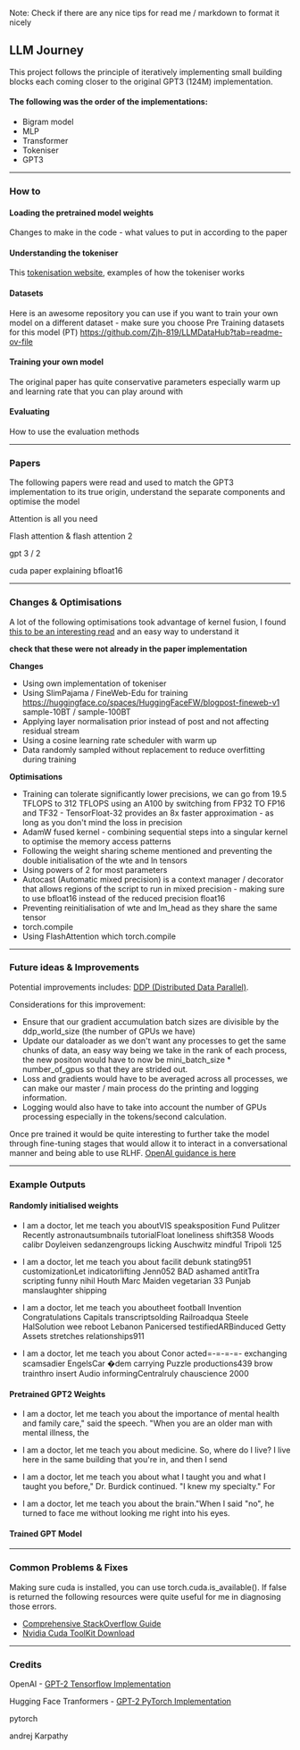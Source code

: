 Note: Check if there are any nice tips for read me / markdown to format it nicely

## LLM Journey

This project follows the principle of iteratively implementing small building blocks each coming closer to the original GPT3 (124M) implementation.

#### The following was the order of the implementations:
- Bigram model
- MLP
- Transformer
- Tokeniser
- GPT3

<hr>

### How to

#### Loading the pretrained model weights

Changes to make in the code - what values to put in according to the paper

#### Understanding the tokeniser

This [tokenisation website](https://tiktokenizer.vercel.app), examples of how the tokeniser works

#### Datasets

Here is an awesome repository you can use if you want to train your own model on a different dataset - make sure you choose Pre Training datasets for this model (PT) https://github.com/Zjh-819/LLMDataHub?tab=readme-ov-file

#### Training your own model

The original paper has quite conservative parameters especially warm up and learning rate that you can play around with

#### Evaluating

How to use the evaluation methods

<hr>

### Papers

The following papers were read and used to match the GPT3 implementation to its true origin, understand the separate components and optimise the model

Attention is all you need

Flash attention & flash attention 2

gpt 3 / 2

cuda paper explaining bfloat16

<hr>

### Changes & Optimisations

A lot of the following optimisations took advantage of kernel fusion, I found [this to be an interesting read](https://stackoverflow.com/questions/53305830/cuda-how-does-kernel-fusion-improve-performance-on-memory-bound-applications-on) and an easy way to understand it

**check that these were not already in the paper implementation**

**Changes**
- Using own implementation of tokeniser
- Using SlimPajama / FineWeb-Edu for training https://huggingface.co/spaces/HuggingFaceFW/blogpost-fineweb-v1 sample-10BT / sample-100BT
- Applying layer normalisation prior instead of post and not affecting residual stream
- Using a cosine learning rate scheduler with warm up
- Data randomly sampled without replacement to reduce overfitting during training

**Optimisations**
- Training can tolerate significantly lower precisions, we can go from 19.5 TFLOPS to 312 TFLOPS using an A100 by switching from FP32 TO FP16 and TF32 - TensorFloat-32 provides an 8x faster approximation - as long as you don't mind the loss in precision
- AdamW fused kernel - combining sequential steps into a singular kernel to optimise the memory access patterns
- Following the weight sharing scheme mentioned and preventing the double initialisation of the wte and ln tensors
- Using powers of 2 for most parameters
- Autocast (Automatic mixed precision) is a context manager / decorator that allows regions of the script to run in mixed precision - making sure to use bfloat16 instead of the reduced precision float16
- Preventing reinitialisation of wte and lm_head as they share the same tensor
- torch.compile
- Using FlashAttention which torch.compile

<hr>

### Future ideas & Improvements

Potential improvements includes:
[DDP (Distributed Data Parallel)](https://pytorch.org/tutorials/intermediate/ddp_tutorial.html#:~:text=DistributedDataParallel%20(DDP)%20implements%20data%20parallelism,collective%20communications%20in%20the%20torch.).

Considerations for this improvement:
- Ensure that our gradient accumulation batch sizes are divisible by the ddp_world_size (the number of GPUs we have)
- Update our dataloader as we don't want any processes to get the same chunks of data, an easy way being we take in the rank of each process, the new positon would have to now be mini_batch_size * number_of_gpus so that they are strided out.
- Loss and gradients would have to be averaged across all processes, we can make our master / main process do the printing and logging information. 
- Logging would also have to take into account the number of GPUs processing especially in the tokens/second calculation.

Once pre trained it would be quite interesting to further take the model through fine-tuning stages that would allow it to interact in a conversational manner and being able to use RLHF. [OpenAI guidance is here](https://platform.openai.com/docs/guides/fine-tuning)

<hr>

### Example Outputs

#### Randomly initialised weights

- I am a doctor, let me teach you aboutVIS speaksposition Fund Pulitzer Recently astronautsumbnails tutorialFloat loneliness shift358 Woods calibr Doyleiven sedanzengroups licking Auschwitz mindful Tripoli 125

- I am a doctor, let me teach you about facilit debunk stating951 customizationLet indicatorlifting Jenn052 BAD ashamed antitTra scripting funny nihil Houth Marc Maiden vegetarian 33 Punjab manslaughter shipping

- I am a doctor, let me teach you aboutheet football Invention Congratulations Capitals transcriptsolding Railroadqua Steele HalSolution wee reboot Lebanon Panicersed testifiedARBinduced Getty Assets stretches relationships911

- I am a doctor, let me teach you about Conor acted=-=-=-=- exchanging scamsadier EngelsCar �dem carrying Puzzle productions439 brow trainthro insert Audio informingCentralruly chauscience 2000

#### Pretrained GPT2 Weights

- I am a doctor, let me teach you about the importance of mental health and family care," said the speech. "When you are an older man with mental illness, the

- I am a doctor, let me teach you about medicine. So, where do I live? I live here in the same building that you're in, and then I send

- I am a doctor, let me teach you about what I taught you and what I taught you before," Dr. Burdick continued. "I knew my specialty." For

- I am a doctor, let me teach you about the brain."When I said "no", he turned to face me without looking me right into his eyes.

#### Trained GPT Model

<hr>

### Common Problems & Fixes

Making sure cuda is installed, you can use torch.cuda.is_available(). If false is returned the following resources were quite useful for me in diagnosing those errors.
- [Comprehensive StackOverflow Guide](https://stackoverflow.com/questions/60987997/why-torch-cuda-is-available-returns-false-even-after-installing-pytorch-with)
- [Nvidia Cuda ToolKit Download](https://developer.nvidia.com/cuda-downloads)

<hr>

### Credits

OpenAI - [GPT-2 Tensorflow Implementation](https://github.com/openai/gpt-2/blob/master/src/model.py)

Hugging Face Tranformers - [GPT-2 PyTorch Implementation](https://github.com/huggingface/transformers/blob/main/src/transformers/models/gpt2/modeling_gpt2.py)

pytorch

andrej Karpathy

